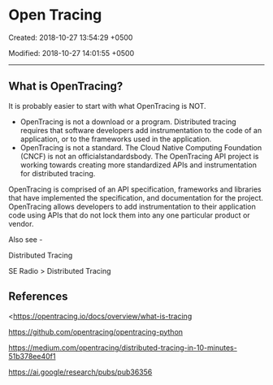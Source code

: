 # Open Tracing

Created: 2018-10-27 13:54:29 +0500

Modified: 2018-10-27 14:01:55 +0500

---

## What is OpenTracing?

It is probably easier to start with what OpenTracing is NOT.
-   OpenTracing is not a download or a program. Distributed tracing requires that software developers add instrumentation to the code of an application, or to the frameworks used in the application.
-   OpenTracing is not a standard. The Cloud Native Computing Foundation (CNCF) is not an officialstandardsbody. The OpenTracing API project is working towards creating more standardized APIs and instrumentation for distributed tracing.

OpenTracing is comprised of an API specification, frameworks and libraries that have implemented the specification, and documentation for the project. OpenTracing allows developers to add instrumentation to their application code using APIs that do not lock them into any one particular product or vendor.

Also see -

Distributed Tracing

SE Radio > Distributed Tracing

## References

<https://opentracing.io/docs/overview/what-is-tracing

<https://github.com/opentracing/opentracing-python>

<https://medium.com/opentracing/distributed-tracing-in-10-minutes-51b378ee40f1>

<https://ai.google/research/pubs/pub36356>
